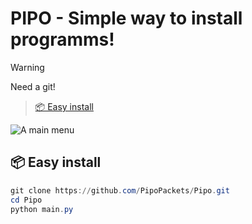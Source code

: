 # PIPO - Simple way to install programms!

>[!WARNING]
>Need a git!

 > [📦 Easy install](https://github.com/PipoPackets/Pipo.git)


![A main menu](https://github.com/user-attachments/assets/1825e73e-0996-42bd-b67f-613e897334ba)


## 📦 Easy install

```powershell
git clone https://github.com/PipoPackets/Pipo.git
cd Pipo
python main.py
```
